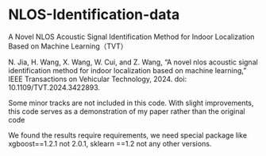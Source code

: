 # NLOS-Identification-data
A Novel NLOS Acoustic Signal Identification Method for Indoor Localization Based on Machine Learning（TVT）


N. Jia, H. Wang, X. Wang, W. Cui, and Z. Wang, “A novel nlos acoustic signal identification method for indoor localization based on machine learning,” IEEE Transactions on Vehicular Technology, 2024. doi: 10.1109/TVT.2024.3422893.


Some minor tracks are not included in this code. With slight improvements, this code serves as a demonstration of my paper rather than the original code

We found the results require requirements, we need special package like xgboost==1.2.1 not 2.0.1, sklearn ==1.2 not any other versions. 
